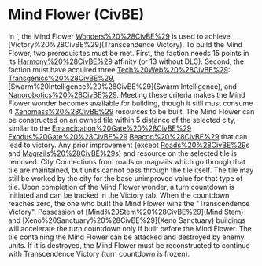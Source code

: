 # Mind Flower (CivBE)

In ', the Mind Flower [Wonders%20%28CivBE%29](wonder) is used to achieve [Victory%20%28CivBE%29](Transcendence Victory).
To build the Mind Flower, two prerequisites must be met. First, the faction needs 15 points in its [Harmony%20%28CivBE%29](Harmony) affinity (or 13 without DLC). Second, the faction must have acquired three [Tech%20Web%20%28CivBE%29](technologies): [Transgenics%20%28CivBE%29](Transgenics), [Swarm%20Intelligence%20%28CivBE%29](Swarm Intelligence), and [Nanorobotics%20%28CivBE%29](Nanorobotics). Meeting these criteria makes the Mind Flower wonder becomes available for building, though it still must consume 4 [Xenomass%20%28CivBE%29](Xenomass) resources to be built.
The Mind Flower can be constructed on an owned tile within 5 distance of the selected city, similar to the [Emancipation%20Gate%20%28CivBE%29](three) [Exodus%20Gate%20%28CivBE%29](other) [Beacon%20%28CivBE%29](wonders) that can lead to victory. Any prior improvement (except [Roads%20%28CivBE%29](road)s and [Magrails%20%28CivBE%29](magrail)s) and resource on the selected tile is removed. City Connections from roads or magrails which go through that tile are maintained, but units cannot pass through the tile itself. The tile may still be worked by the city for the base unimproved value for that type of tile.
Upon completion of the Mind Flower wonder, a turn countdown is initiated and can be tracked in the Victory tab. When the countdown reaches zero, the one who built the Mind Flower wins the "Transcendence Victory". Possession of [Mind%20Stem%20%28CivBE%29](Mind Stem) and [Xeno%20Sanctuary%20%28CivBE%29](Xeno Sanctuary) buildings will accelerate the turn countdown only if built before the Mind Flower.
The tile containing the Mind Flower can be attacked and destroyed by enemy units. If it is destroyed, the Mind Flower must be reconstructed to continue with Transcendence Victory (turn countdown is frozen).